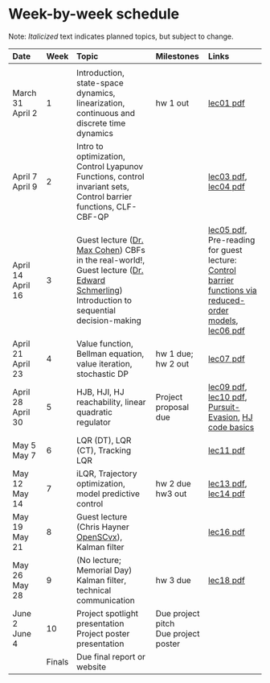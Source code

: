 # Week-by-week schedule
Note: *Italicized* text indicates planned topics, but subject to change.

|  Date      |  Week  |  Topic  |  Milestones  |  Links  |
| :--------- | ------ | :---- | :--------- | :-------------- |
| <img width=150/> ||||
| March 31 <br> April 2  |   1    | Introduction, state-space dynamics, linearization, continuous and discrete time dynamics | hw 1 out | [lec01 pdf](https://github.com/UW-CTRL/lmc-book/blob/main/_static/pdfs/lecture_01.pdf)|
| April 7 <br> April 9   |   2    | Intro to optimization, Control Lyapunov Functions, control invariant sets, Control barrier functions, CLF-CBF-QP | | [lec03 pdf](https://github.com/UW-CTRL/lmc-book/blob/main/_static/pdfs/lecture_03.pdf), [lec04 pdf](https://github.com/UW-CTRL/lmc-book/blob/main/_static/pdfs/lecture_04.pdf)|
| April 14 <br> April 16 |   3    | Guest lecture ([Dr. Max Cohen](https://scholar.google.com/citations?hl=en&user=e_0yKw0AAAAJ&view_op=list_works&sortby=pubdate)) CBFs in the real-world!, <br>Guest lecture ([Dr. Edward Schmerling](https://scholar.google.com/citations?user=b4Kj6MIAAAAJ&hl=en)) Introduction to sequential decision-making  | | [lec05 pdf](https://github.com/UW-CTRL/lmc-book/blob/main/_static/pdfs/lecture_05.pdf), Pre-reading for guest lecture: [Control barrier functions via reduced-order models](https://arxiv.org/pdf/2403.09865), [lec06 pdf](https://github.com/UW-CTRL/lmc-book/blob/main/_static/pdfs/lecture_06.pdf) |
| April 21 <br> April 23 |   4    | Value function, Bellman equation, value iteration, stochastic DP | hw 1 due; <br> hw 2 out |  [lec07 pdf](https://github.com/UW-CTRL/lmc-book/blob/main/_static/pdfs/lecture_07.pdf)|
| April 28 <br> April 30 |   5    | HJB, HJI, HJ reachability, linear quadratic regulator | Project proposal due | [lec09 pdf](https://github.com/UW-CTRL/lmc-book/blob/main/_static/pdfs/lecture_09.pdf),  [lec10 pdf](https://github.com/UW-CTRL/lmc-book/blob/main/_static/pdfs/lecture_10.pdf), [Pursuit-Evasion](https://github.com/StanfordASL/AA203-Examples/blob/2022/Lecture-12/HJ%20Reachability%20--%20Pursuit%20Evasion.ipynb), [HJ code basics](../examples/hj_reachability_basics.ipynb)|
| May 5 <br> May 7       |   6    | LQR (DT), LQR (CT), Tracking LQR | | [lec11 pdf](https://github.com/UW-CTRL/lmc-book/blob/main/_static/pdfs/lecture_11.pdf) |
| May 12 <br> May 14     |   7    | iLQR, Trajectory optimization, model predictive control | hw 2 due <br> hw3 out| [lec13 pdf](https://github.com/UW-CTRL/lmc-book/blob/main/_static/pdfs/lecture_13.pdf), [lec14 pdf](https://github.com/UW-CTRL/lmc-book/blob/main/_static/pdfs/lecture_14.pdf) |
| May 19 <br> May 21     |   8    | Guest lecture (Chris Hayner [OpenSCvx](https://github.com/haynec/OpenSCvx)), Kalman filter| | [lec16 pdf](https://github.com/UW-CTRL/lmc-book/blob/main/_static/pdfs/lecture_16.pdf)|
| May 26 <br> May 28     |   9    | (No lecture; Memorial Day) <br> Kalman filter, technical communication | hw 3 due | [lec18 pdf](https://github.com/UW-CTRL/lmc-book/blob/main/_static/pdfs/lecture_18.pdf)|
| June 2 <br> June 4     |   10   | Project spotlight presentation <br> Project poster presentation | Due project pitch <br> Due project poster | |
|                        | Finals | Due final report or website | | |
